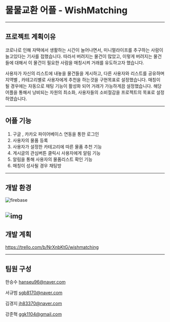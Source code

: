 # 물물교환 어플 - WishMatching
------------
## 프로젝트 계획이유
코로나로 인해 자택에서 생활하는 시간이 늘어나면서, 미니멀라이프를 추구하는 사람이 늘고있다는 기사를 접했습니다. 
따라서 버려지는 물건이 많았고, 이렇게 버려지는 물건들에 대해서 이 물건이 필요한 사람을 매칭시켜 거래를 유도하고자 했습니다.

사용자가 자신의 리스트에 내놓을 물건들을 게시하고, 다른 사용자와 리스트를 공유하며 지역별 , 카테고리별로 사용자에게
추천을 하는것을 구현목표로 설정했습니다. 매칭이 될 경우에는 자동으로 채팅 기능이 활성화 되어 거래가 가능하게끔 설정했습니다.
해당어플을 통해서 낭비되는 자원의 최소화, 사용자들의 소비절감을 프로젝트의 목표로 설정하였습니다.

------------

## 어플 기능
1. 구글 , 카카오 파이어베이스 연동을 통한 로그인
2. 사용자의 물품 등록
3. 사용자가 설정한 카테고리에 따른 물품 추천 기능
4. 게시글의 관심버튼 클릭시 사용자에게 알림 기능
5. 알림을 통해 사용자의 물품리스트 확인 기능
6. 매칭이 성사될 경우 채팅방 

------------
## 개발 환경
![firebase](https://user-images.githubusercontent.com/71515740/127357065-25a04ce7-8de9-4873-911c-a0fbdae89614.png)

![img](https://user-images.githubusercontent.com/71515740/127357112-b542681b-75e6-4bbc-89fd-8d0f5afcd9f8.png)
------------



## 개발 계획

https://trello.com/b/NrXnbKtG/wishmatching

------------
## 팀원 구성

한승수 hanseu96@naver.com

서규범 sgb8170@naver.com

김경지 jh83370@naver.com

강준혁 ggk1104@gmail.com
